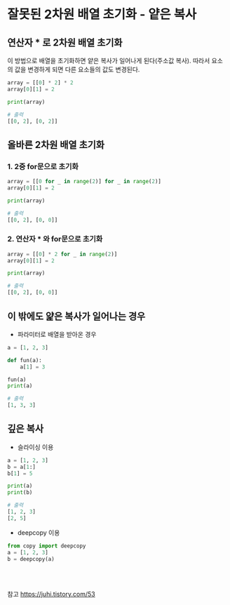 # 잘못된 2차원 배열 초기화 - 얕은 복사

## 연산자 * 로 2차원 배열 초기화

이 방법으로 배열을 초기화하면 얕은 복사가 일어나게 된다(주소값 복사). 따라서 요소의 값을 변경하게 되면 다른 요소들의 값도 변경된다.

```python
array = [[0] * 2] * 2
array[0][1] = 2

print(array)

# 출력
[[0, 2], [0, 2]]
```

## 올바른 2차원 배열 초기화

### 1. 2중 for문으로 초기화

```python
array = [[0 for _ in range(2)] for _ in range(2)]
array[0][1] = 2

print(array)

# 출력
[[0, 2], [0, 0]]
```

### 2. 연산자 * 와 for문으로 초기화

```python
array = [[0] * 2 for _ in range(2)]
array[0][1] = 2

print(array)

# 출력
[[0, 2], [0, 0]]
```

## 이 밖에도 얉은 복사가 일어나는 경우

+ 파라미터로 배열을 받아온 경우
```python
a = [1, 2, 3]

def fun(a):
    a[1] = 3

fun(a)
print(a)

# 출력
[1, 3, 3]
```

## 깊은 복사

+ 슬라이싱 이용
```python
a = [1, 2, 3]
b = a[1:]
b[1] = 5

print(a)
print(b)

# 출력
[1, 2, 3]
[2, 5]
```

+ deepcopy 이용
```python
from copy import deepcopy
a = [1, 2, 3]
b = deepcopy(a)
```


<br><br>

참고
<https://juhi.tistory.com/53>